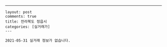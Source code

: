 ---
    layout: post
    comments: true
    title: 전라북도 정읍시
    categories: [실거래가]
    ---

    2021-05-31 실거래 정보가 없습니다.

    